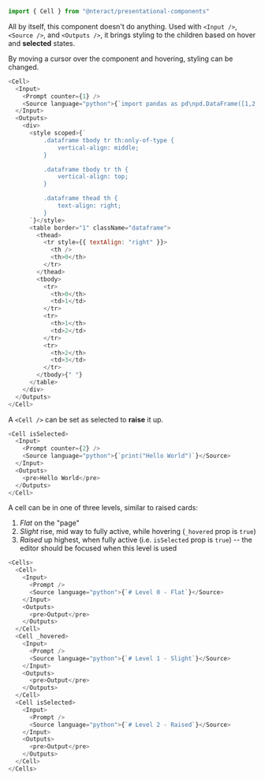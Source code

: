 ```jsx static
import { Cell } from "@nteract/presentational-components"
```

All by itself, this component doesn't do anything. Used with `<Input />`, `<Source />`, and `<Outputs />`, it brings styling to the children
based on hover and **selected** states.

By moving a cursor over the component and hovering, styling can be changed.

```js
<Cell>
  <Input>
    <Prompt counter={1} />
    <Source language="python">{`import pandas as pd\npd.DataFrame([1,2,3])\n\n# Alternate between hovering the cursor over this cell and outside of the cell`}</Source>
  </Input>
  <Outputs>
    <div>
      <style scoped>{`
          .dataframe tbody tr th:only-of-type {
              vertical-align: middle;
          }

          .dataframe tbody tr th {
              vertical-align: top;
          }

          .dataframe thead th {
              text-align: right;
          }
      `}</style>
      <table border="1" className="dataframe">
        <thead>
          <tr style={{ textAlign: "right" }}>
            <th />
            <th>0</th>
          </tr>
        </thead>
        <tbody>
          <tr>
            <th>0</th>
            <td>1</td>
          </tr>
          <tr>
            <th>1</th>
            <td>2</td>
          </tr>
          <tr>
            <th>2</th>
            <td>3</td>
          </tr>
        </tbody>{" "}
      </table>
    </div>
  </Outputs>
</Cell>
```

A `<Cell />` can be set as selected to **raise** it up.

```js
<Cell isSelected>
  <Input>
    <Prompt counter={2} />
    <Source language="python">{`print("Hello World")`}</Source>
  </Input>
  <Outputs>
    <pre>Hello World</pre>
  </Outputs>
</Cell>
```

A cell can be in one of three levels, similar to raised cards:

1.  *Flat* on the "page"
2.  *Slight* rise, mid way to fully active, while hovering (`_hovered` prop is `true`)
3.  *Raised* up highest, when fully active (i.e. `isSelected` prop is `true`) --
    the editor should be focused when this level is used

```js
<Cells>
  <Cell>
    <Input>
      <Prompt />
      <Source language="python">{`# Level 0 - Flat`}</Source>
    </Input>
    <Outputs>
      <pre>Output</pre>
    </Outputs>
  </Cell>
  <Cell _hovered>
    <Input>
      <Prompt />
      <Source language="python">{`# Level 1 - Slight`}</Source>
    </Input>
    <Outputs>
      <pre>Output</pre>
    </Outputs>
  </Cell>
  <Cell isSelected>
    <Input>
      <Prompt />
      <Source language="python">{`# Level 2 - Raised`}</Source>
    </Input>
    <Outputs>
      <pre>Output</pre>
    </Outputs>
  </Cell>
</Cells>
```
